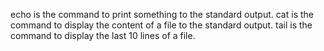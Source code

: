 echo is the command to print something to the standard output. 
cat is the command to display the content of a file to the standard output.
tail is the command to display the last 10 lines of a file.
